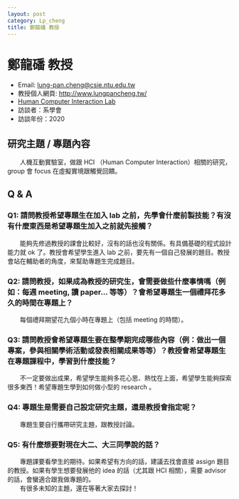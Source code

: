 ```yaml
---
layout: post
category: Lp_cheng
title: 鄭龍磻 教授
---
```


# 鄭龍磻 教授

- Email: lung-pan.cheng@csie.ntu.edu.tw
- 教授個人網頁: <http://www.lungpancheng.tw/>
- [Human Computer Interaction Lab](https://ntuhci.org/)
- 訪談者：系學會
- 訪談年份：2020

## 研究主題 / 專題內容

&emsp;&emsp;人機互動實驗室，做跟 HCI （Human Computer Interaction）相關的研究，group 會 focus 在虛擬實境跟觸覺回饋。

## Q & A

### Q1: 請問教授希望專題生在加入 lab 之前，先學會什麼前製技能？有沒有什麼東西是希望專題生加入之前就先接觸？

&emsp;&emsp;能夠先修過教授的課會比較好，沒有的話也沒有關係。有具備基礎的程式設計能力就 ok 了。教授會希望學生進入 lab 之前，要先有一個自己發展的題目。教授會站在輔助者的角度，來幫助專題生完成題目。

### Q2: 請問教授，如果成為教授的研究生，會需要做些什麼事情嗎（例如：每週 meeting, 讀 paper... 等等）？會希望專題生一個禮拜花多久的時間在專題上？

&emsp;&emsp;每個禮拜期望花九個小時在專題上（包括 meeting 的時間）。

### Q3: 請問教授會希望專題生要在整學期完成哪些內容（例：做出一個專案，參與相關學術活動或發表相關成果等等）？教授會希望專題生在專題課程中，學習到什麼技能？

&emsp;&emsp;不一定要做出成果，希望學生能夠多花心思、熱忱在上面，希望學生能夠探索很多東西！希望專題生學到如何做小型的 research 。

### Q4: 專題生是需要自己設定研究主題，還是教授會指定呢？

&emsp;&emsp;專題生要自行攜帶研究主題，跟教授討論。

### Q5: 有什麼想要對現在大二、大三同學說的話？

&emsp;&emsp;專題課要看學生的期待。如果希望有方向的話，建議去找會直接 assign 題目的教授。如果有學生想要發展他的 idea 的話（尤其跟 HCI 相關），需要 advisor 的話，會蠻適合跟我做專題的。
<br>&emsp;&emsp;有很多未知的主題，還在等著大家去探討！
